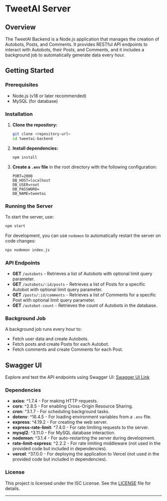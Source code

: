 # TweetAI Server

## Overview

The TweetAI Backend is a Node.js application that manages the creation of Autobots, Posts, and Comments. It provides RESTful API endpoints to interact with Autobots, their Posts, and Comments, and it includes a background job to automatically generate data every hour.

## Getting Started

### Prerequisites

- Node.js (v18 or later recommended)
- MySQL (for database)

### Installation

1. **Clone the repository:**

   ```bash
   git clone <repository-url>
   cd tweetai-backend
   ```

2. **Install dependencies:**

   ```bash
   npm install
   ```

3. **Create a `.env` file** in the root directory with the following configuration:

   ```env
   PORT=2000
   DB_HOST=localhost
   DB_USER=root
   DB_PASSWORD=
   DB_NAME=tweetai
   ```

### Running the Server

To start the server, use:

```bash
npm start
```

For development, you can use `nodemon` to automatically restart the server on code changes:

```bash
npx nodemon index.js
```

### API Endpoints

- **GET** `/autobots` - Retrieves a list of Autobots with optional limit query parameter.
- **GET** `/autobots/:id/posts` - Retrieves a list of Posts for a specific Autobot with optional limit query parameter.
- **GET** `/posts/:id/comments` - Retrieves a list of Comments for a specific Post with optional limit query parameter.
- **GET** `/autobot-count` - Retrieves the count of Autobots in the database.

### Background Job

A background job runs every hour to:

- Fetch user data and create Autobots.
- Fetch posts and create Posts for each Autobot.
- Fetch comments and create Comments for each Post.

  
## Swagger UI
Explore and test the API endpoints using Swagger UI: [Swagger UI Link](https://tweetai-backend-x755.vercel.app/api-docs)

### Dependencies

- **axios**: ^1.7.4 - For making HTTP requests.
- **cors**: ^2.8.5 - For enabling Cross-Origin Resource Sharing.
- **cron**: ^3.1.7 - For scheduling background tasks.
- **dotenv**: ^16.4.5 - For loading environment variables from a `.env` file.
- **express**: ^4.19.2 - For creating the web server.
- **express-rate-limit**: ^7.4.0 - For rate limiting requests to the server.
- **mysql2**: ^3.11.0 - For MySQL database interaction.
- **nodemon**: ^3.1.4 - For auto-restarting the server during development.
- **rate-limit-express**: ^2.2.2 - For rate limiting middleware (not used in the provided code but included in dependencies).
- **vercel**: ^37.0.0 - For deploying the application to Vercel (not used in the provided code but included in dependencies).

### License

This project is licensed under the ISC License. See the [LICENSE](LICENSE) file for details.

---
